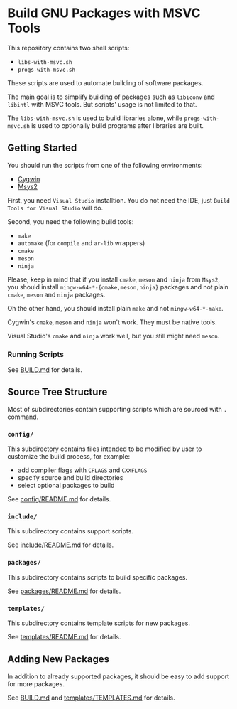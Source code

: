 # Build GNU Packages with MSVC Tools

This repository contains two shell scripts:

- `libs-with-msvc.sh`
- `progs-with-msvc.sh`

These scripts are used to automate building of software packages.

The main goal is to simplify building of packages such as `libiconv` and
`libintl` with MSVC tools. But scripts' usage is not limited to that.

The `libs-with-msvc.sh` is used to build libraries alone, while
`progs-with-msvc.sh` is used to optionally build programs after libraries
are built.

## Getting Started

You should run the scripts from one of the following environments:

- [Cygwin](https://www.cygwin.com/)
- [Msys2](https://www.msys2.org/)

First, you need `Visual Studio` installtion. You do not need the IDE,
just `Build Tools for Visual Studio` will do.

Second, you need the following build tools:

- `make`
- `automake` (for `compile` and `ar-lib` wrappers)
- `cmake`
- `meson`
- `ninja`

Please, keep in mind that if you install `cmake`, `meson` and `ninja` from
`Msys2`, you should install `mingw-w64-*-{cmake,meson,ninja}` packages and not
plain `cmake`, `meson` and `ninja` packages.

Oh the other hand, you should install plain `make` and not `mingw-w64-*-make`.

Cygwin's `cmake`, `meson` and `ninja` won't work. They must be native tools.

Visual Studio's `cmake` and `ninja` work well, but you still might need `meson`.

### Running Scripts

See [BUILD.md](/BUILD.md) for details.

## Source Tree Structure

Most of subdirectories contain supporting scripts which are sourced with `.`
command.

### `config/`

This subdirectory contains files intended to be modified by user to customize
the build process, for example:

- add compiler flags with `CFLAGS` and `CXXFLAGS`
- specify source and build directories
- select optional packages to build

See [config/README.md](./config/README.md) for details.

### `include/`

This subdirectory contains support scripts.

See [include/README.md](./include/README.md) for details.

### `packages/`

This subdirectory contains scripts to build specific packages.

See [packages/README.md](./packages/README.md) for details.

### `templates/`

This subdirectory contains template scripts for new packages.

See [templates/README.md](./templates/README.md) for details.

## Adding New Packages

In addition to already supported packages, it should be easy to add support for
more packages.

See [BUILD.md](./BUILD.md) and [templates/TEMPLATES.md](./templates/TEMPLATES.md)
for details.
